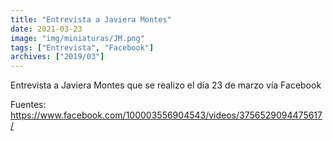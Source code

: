 ```yaml
---
title: "Entrevista a Javiera Montes"
date: 2021-03-23
image: "img/miniaturas/JM.png"
tags: ["Entrevista", "Facebook"]
archives: ["2019/03"]
---
```


Entrevista a Javiera Montes que se realizo el día 23 de marzo vía Facebook

Fuentes: https://www.facebook.com/100003556904543/videos/3756529094475617/